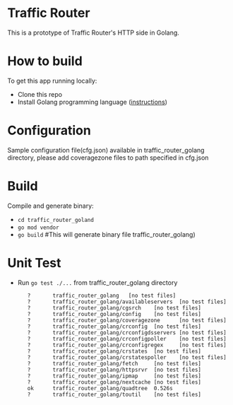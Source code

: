 <!--
    Licensed to the Apache Software Foundation (ASF) under one
    or more contributor license agreements.  See the NOTICE file
    distributed with this work for additional information
    regarding copyright ownership.  The ASF licenses this file
    to you under the Apache License, Version 2.0 (the
    "License"); you may not use this file except in compliance
    with the License.  You may obtain a copy of the License at

      http://www.apache.org/licenses/LICENSE-2.0

    Unless required by applicable law or agreed to in writing,
    software distributed under the License is distributed on an
    "AS IS" BASIS, WITHOUT WARRANTIES OR CONDITIONS OF ANY
    KIND, either express or implied.  See the License for the
    specific language governing permissions and limitations
    under the License.
-->

# Traffic Router 

This is a prototype of Traffic Router's HTTP side in Golang.

# How to build

To get this app running locally:

- Clone this repo
- Install Golang programming language ([instructions](https://golang.org/doc/install))


# Configuration

Sample configuration file(cfg.json) available in traffic_router_golang directory, please add coveragezone files to path specified in cfg.json
   

# Build

Compile and generate binary:

   - `cd traffic_router_goland`
   - `go mod vendor`
   - `go build` #This will generate binary file traffic_router_golang)

# Unit Test
    
   - Run `go test ./...` from traffic_router_golang directory
     
     ```$ go test ./...
		?       traffic_router_golang   [no test files]
		?       traffic_router_golang/availableservers  [no test files]
		?       traffic_router_golang/cgsrch    [no test files]
		?       traffic_router_golang/config    [no test files]
		?       traffic_router_golang/coveragezone      [no test files]
		?       traffic_router_golang/crconfig  [no test files]
		?       traffic_router_golang/crconfigdsservers [no test files]
		?       traffic_router_golang/crconfigpoller    [no test files]
		?       traffic_router_golang/crconfigregex     [no test files]
		?       traffic_router_golang/crstates  [no test files]
		?       traffic_router_golang/crstatespoller    [no test files]
		?       traffic_router_golang/fetch     [no test files]
		?       traffic_router_golang/httpsrvr  [no test files]
		?       traffic_router_golang/ipmap     [no test files]
		?       traffic_router_golang/nextcache [no test files]
		ok      traffic_router_golang/quadtree  0.526s
		?       traffic_router_golang/toutil    [no test files]
```

